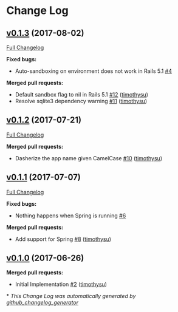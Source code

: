 # Change Log

## [v0.1.3](https://github.com/salsify/safer_rails_console/tree/v0.1.3) (2017-08-02)
[Full Changelog](https://github.com/salsify/safer_rails_console/compare/v0.1.2...v0.1.3)

**Fixed bugs:**

- Auto-sandboxing on environment does not work in Rails 5.1 [\#4](https://github.com/salsify/safer_rails_console/issues/4)

**Merged pull requests:**

- Default sandbox flag to nil in Rails 5.1 [\#12](https://github.com/salsify/safer_rails_console/pull/12) ([timothysu](https://github.com/timothysu))
- Resolve sqlite3 dependency warning [\#11](https://github.com/salsify/safer_rails_console/pull/11) ([timothysu](https://github.com/timothysu))

## [v0.1.2](https://github.com/salsify/safer_rails_console/tree/v0.1.2) (2017-07-21)
[Full Changelog](https://github.com/salsify/safer_rails_console/compare/v0.1.1...v0.1.2)

**Merged pull requests:**

- Dasherize the app name given CamelCase [\#10](https://github.com/salsify/safer_rails_console/pull/10) ([timothysu](https://github.com/timothysu))

## [v0.1.1](https://github.com/salsify/safer_rails_console/tree/v0.1.1) (2017-07-07)
[Full Changelog](https://github.com/salsify/safer_rails_console/compare/v0.1.0...v0.1.1)

**Fixed bugs:**

- Nothing happens when Spring is running [\#6](https://github.com/salsify/safer_rails_console/issues/6)

**Merged pull requests:**

- Add support for Spring [\#8](https://github.com/salsify/safer_rails_console/pull/8) ([timothysu](https://github.com/timothysu))

## [v0.1.0](https://github.com/salsify/safer_rails_console/tree/v0.1.0) (2017-06-26)
**Merged pull requests:**

- Initial Implementation [\#2](https://github.com/salsify/safer_rails_console/pull/2) ([timothysu](https://github.com/timothysu))



\* *This Change Log was automatically generated by [github_changelog_generator](https://github.com/skywinder/Github-Changelog-Generator)*